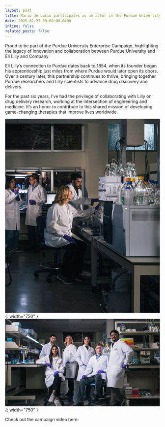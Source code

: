 ```yaml
---
layout: post
title: Mario de Lucio participates as an actor in the Purdue University Enterprise Campaign
date: 2025-02-27 03:00:00-0400
inline: false
related_posts: false
---
```

Proud to be part of the Purdue University Enterprise Campaign, highlighting the legacy of innovation and collaboration between Purdue University and Eli Lilly and Company

Eli Lilly’s connection to Purdue dates back to 1854, when its founder began his apprenticeship just miles from where Purdue would later open its doors. Over a century later, this partnership continues to thrive, bringing together Purdue researchers and Lilly scientists to advance drug discovery and delivery.

For the past six years, I’ve had the privilege of collaborating with Lilly on drug delivery research, working at the intersection of engineering and medicine. It’s an honor to contribute to this shared mission of developing game-changing therapies that improve lives worldwide.

![Lilly1](/assets/img/Lilly1.jpg){: width="750" }
![Lilly2](/assets/img/Lilly2.jpg){: width="750" }

Check out the campaign video here:
